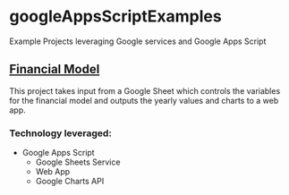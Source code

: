 # googleAppsScriptExamples
Example Projects leveraging Google services and Google Apps Script

## [Financial Model](/tree/main/financialModel)
This project takes input from a Google Sheet which controls the variables for the financial model and outputs the yearly values and charts to a web app.

### Technology leveraged:
* Google Apps Script
  * Google Sheets Service
  * Web App
  * Google Charts API